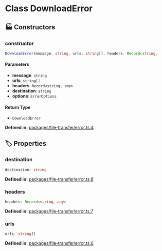 # Class DownloadError

## 🏭 Constructors

### constructor

```ts
DownloadError(message: string, urls: string[], headers: Record<string, any>, destination: string, options: ErrorOptions): DownloadError
```
#### Parameters

- **message**: `string`
- **urls**: `string[]`
- **headers**: `Record<string, any>`
- **destination**: `string`
- **options**: `ErrorOptions`
#### Return Type

- `DownloadError`

<p style="font-size: 14px; color: var(--vp-c-text-2)">
<strong>Defined in:</strong> <a href="https://github.com/voxelum/minecraft-launcher-core-node/blob/master/packages/file-transfer/error.ts#L4" target="_blank" rel="noreferrer">packages/file-transfer/error.ts:4</a>
</p>


## 🏷️ Properties

### destination <Badge type="tip" text="readonly" />

```ts
destination: string
```
<p style="font-size: 14px; color: var(--vp-c-text-2)">
<strong>Defined in:</strong> <a href="https://github.com/voxelum/minecraft-launcher-core-node/blob/master/packages/file-transfer/error.ts#L8" target="_blank" rel="noreferrer">packages/file-transfer/error.ts:8</a>
</p>


### headers <Badge type="tip" text="readonly" />

```ts
headers: Record<string, any>
```
<p style="font-size: 14px; color: var(--vp-c-text-2)">
<strong>Defined in:</strong> <a href="https://github.com/voxelum/minecraft-launcher-core-node/blob/master/packages/file-transfer/error.ts#L7" target="_blank" rel="noreferrer">packages/file-transfer/error.ts:7</a>
</p>


### urls <Badge type="tip" text="public" />

```ts
urls: string[]
```
<p style="font-size: 14px; color: var(--vp-c-text-2)">
<strong>Defined in:</strong> <a href="https://github.com/voxelum/minecraft-launcher-core-node/blob/master/packages/file-transfer/error.ts#L6" target="_blank" rel="noreferrer">packages/file-transfer/error.ts:6</a>
</p>


